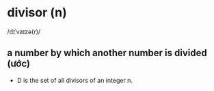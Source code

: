 # divisor (n)

/dɪˈvaɪzə(r)/

## a number by which another number is divided (ước)

- D is the set of all divisors of an integer n.